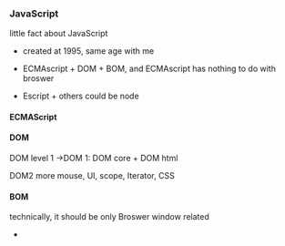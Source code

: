 ### JavaScript

little fact about JavaScript

- created at 1995, same age with me

- ECMAscript + DOM + BOM, and ECMAscript has nothing to do with broswer

- Escript + others could be node

  

#### ECMAScript

#### DOM 

DOM level 1 ->DOM 1: DOM core + DOM html

DOM2 more mouse, UI, scope, Iterator, CSS

#### BOM

technically, it should be only Broswer window related 

- 